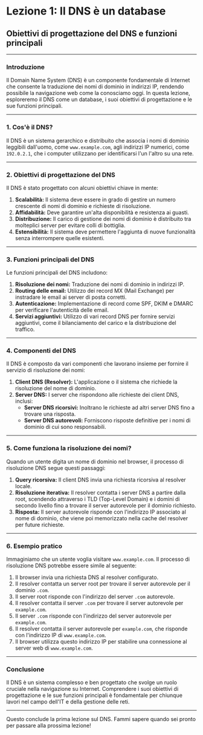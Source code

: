 # Lezione 1: Il DNS è un database

## Obiettivi di progettazione del DNS e funzioni principali

---

### Introduzione
Il Domain Name System (DNS) è un componente fondamentale di Internet che consente la traduzione dei nomi di dominio in indirizzi IP, rendendo possibile la navigazione web come la conosciamo oggi. In questa lezione, esploreremo il DNS come un database, i suoi obiettivi di progettazione e le sue funzioni principali.

---

### 1. Cos'è il DNS?
Il DNS è un sistema gerarchico e distribuito che associa i nomi di dominio leggibili dall'uomo, come `www.example.com`, agli indirizzi IP numerici, come `192.0.2.1`, che i computer utilizzano per identificarsi l'un l'altro su una rete. 

---

### 2. Obiettivi di progettazione del DNS
Il DNS è stato progettato con alcuni obiettivi chiave in mente:

1. **Scalabilità:** Il sistema deve essere in grado di gestire un numero crescente di nomi di dominio e richieste di risoluzione.
2. **Affidabilità:** Deve garantire un'alta disponibilità e resistenza ai guasti.
3. **Distribuzione:** Il carico di gestione dei nomi di dominio è distribuito tra molteplici server per evitare colli di bottiglia.
4. **Estensibilità:** Il sistema deve permettere l'aggiunta di nuove funzionalità senza interrompere quelle esistenti.

---

### 3. Funzioni principali del DNS
Le funzioni principali del DNS includono:

1. **Risoluzione dei nomi:** Traduzione dei nomi di dominio in indirizzi IP.
2. **Routing delle email:** Utilizzo dei record MX (Mail Exchange) per instradare le email ai server di posta corretti.
3. **Autenticazione:** Implementazione di record come SPF, DKIM e DMARC per verificare l'autenticità delle email.
4. **Servizi aggiuntivi:** Utilizzo di vari record DNS per fornire servizi aggiuntivi, come il bilanciamento del carico e la distribuzione del traffico.

---

### 4. Componenti del DNS
Il DNS è composto da vari componenti che lavorano insieme per fornire il servizio di risoluzione dei nomi:

1. **Client DNS (Resolver):** L'applicazione o il sistema che richiede la risoluzione del nome di dominio.
2. **Server DNS:** I server che rispondono alle richieste dei client DNS, inclusi:
   - **Server DNS ricorsivi:** Inoltrano le richieste ad altri server DNS fino a trovare una risposta.
   - **Server DNS autorevoli:** Forniscono risposte definitive per i nomi di dominio di cui sono responsabili.

---

### 5. Come funziona la risoluzione dei nomi?
Quando un utente digita un nome di dominio nel browser, il processo di risoluzione DNS segue questi passaggi:

1. **Query ricorsiva:** Il client DNS invia una richiesta ricorsiva al resolver locale.
2. **Risoluzione iterativa:** Il resolver contatta i server DNS a partire dalla root, scendendo attraverso i TLD (Top-Level Domain) e i domini di secondo livello fino a trovare il server autorevole per il dominio richiesto.
3. **Risposta:** Il server autorevole risponde con l'indirizzo IP associato al nome di dominio, che viene poi memorizzato nella cache del resolver per future richieste.

---

### 6. Esempio pratico
Immaginiamo che un utente voglia visitare `www.example.com`. Il processo di risoluzione DNS potrebbe essere simile al seguente:

1. Il browser invia una richiesta DNS al resolver configurato.
2. Il resolver contatta un server root per trovare il server autorevole per il dominio `.com`.
3. Il server root risponde con l'indirizzo del server `.com` autorevole.
4. Il resolver contatta il server `.com` per trovare il server autorevole per `example.com`.
5. Il server `.com` risponde con l'indirizzo del server autorevole per `example.com`.
6. Il resolver contatta il server autorevole per `example.com`, che risponde con l'indirizzo IP di `www.example.com`.
7. Il browser utilizza questo indirizzo IP per stabilire una connessione al server web di `www.example.com`.

---

### Conclusione
Il DNS è un sistema complesso e ben progettato che svolge un ruolo cruciale nella navigazione su Internet. Comprendere i suoi obiettivi di progettazione e le sue funzioni principali è fondamentale per chiunque lavori nel campo dell'IT e della gestione delle reti.

---

Questo conclude la prima lezione sul DNS. Fammi sapere quando sei pronto per passare alla prossima lezione!